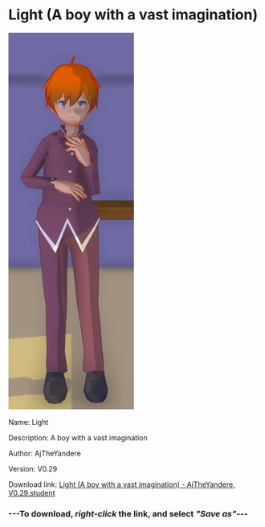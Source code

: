 # Light (A boy with a vast imagination)

<img src = "https://raw.githubusercontent.com/Arbiter1223/Daigaku-Gurashi-Custom-Students/master/Students/Files/Light%20(A%20boy%20with%20a%20vast%20imagination).png">

Name: Light

Description: A boy with a vast imagination

Author: AjTheYandere

Version: V0.29

Download link: <a href="https://raw.githubusercontent.com/Arbiter1223/Daigaku-Gurashi-Custom-Students/master/Students/Files/Light%20(A%20boy%20with%20a%20vast%20imagination)%20-%20AjTheYandere%2C%20V0.29.student">Light (A boy with a vast imagination) - AjTheYandere, V0.29.student</a>

### ---**To download, _right-click_ the link, and select _"Save as"_**---
